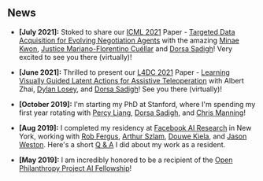 ## News
- **[July 2021]:** Stoked to share our [ICML 2021](https://icml.cc/) Paper - [Targeted Data Acquisition for Evolving Negotiation Agents](https://arxiv.org/abs/2106.07728) with the amazing [Minae Kwon](https://stanford.edu/~mnkwon/), [Justice Mariano-Florentino Cuéllar](https://law.stanford.edu/directory/mariano-florentino-cuellar/) and  [Dorsa Sadigh](https://dorsa.fyi/)! Very excited to see you there (virtually)!   

- **[June 2021]:** Thrilled to present our [L4DC 2021](https://l4dc.ethz.ch/) Paper - [Learning Visually Guided Latent Actions for Assistive Teleoperation](https://arxiv.org/abs/2105.00580) with Albert Zhai, [Dylan Losey](https://dylanlosey.com/), and [Dorsa Sadigh](https://dorsa.fyi/)! See you there (virtually)!

- **[October 2019]:** I'm starting my PhD at Stanford, where I'm spending my first year rotating with [Percy Liang](https://cs.stanford.edu/~pliang/), [Dorsa Sadigh](https://dorsa.fyi/), and [Chris Manning](https://nlp.stanford.edu/manning/)!

- **[Aug 2019]:** I completed my residency at [Facebook AI Research](https://research.fb.com/category/facebook-ai-research/) in 
New York, working with [Rob Fergus](https://cs.nyu.edu/~fergus/pmwiki/pmwiki.php), 
[Arthur Szlam](https://scholar.google.com/citations?user=u3-FxUgAAAAJ&hl=en), 
[Douwe Kiela](https://douwekiela.github.io/), and [Jason Weston](http://www.thespermwhale.com/jaseweston/). Here's a
short [Q & A](https://research.fb.com/qa-with-facebook-ai-residents-tatiana-likhomanenko-and-siddharth-karamcheti/) I did about my work as a resident.

- **[May 2019]:** I am incredibly honored to be a recipient of the [Open Philanthropy Project AI Fellowship](https://www.openphilanthropy.org/focus/global-catastrophic-risks/potential-risks-advanced-artificial-intelligence/the-open-phil-ai-fellowship#Class)!
